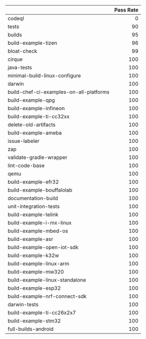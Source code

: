 |                                         |   Pass Rate |
|:----------------------------------------|------------:|
| codeql                                  |           0 |
| tests                                   |          90 |
| builds                                  |          95 |
| build-example-tizen                     |          96 |
| bloat-check                             |          99 |
| cirque                                  |         100 |
| java-tests                              |         100 |
| minimal-build-linux-configure           |         100 |
| darwin                                  |         100 |
| build-chef-ci-examples-on-all-platforms |         100 |
| build-example-qpg                       |         100 |
| build-example-infineon                  |         100 |
| build-example-ti-cc32xx                 |         100 |
| delete-old-artifacts                    |         100 |
| build-example-ameba                     |         100 |
| issue-labeler                           |         100 |
| zap                                     |         100 |
| validate-gradle-wrapper                 |         100 |
| lint-code-base                          |         100 |
| qemu                                    |         100 |
| build-example-efr32                     |         100 |
| build-example-bouffalolab               |         100 |
| documentation-build                     |         100 |
| unit-integration-tests                  |         100 |
| build-example-telink                    |         100 |
| build-example-i-mx-linux                |         100 |
| build-example-mbed-os                   |         100 |
| build-example-asr                       |         100 |
| build-example-open-iot-sdk              |         100 |
| build-example-k32w                      |         100 |
| build-example-linux-arm                 |         100 |
| build-example-mw320                     |         100 |
| build-example-linux-standalone          |         100 |
| build-example-esp32                     |         100 |
| build-example-nrf-connect-sdk           |         100 |
| darwin-tests                            |         100 |
| build-example-ti-cc26x2x7               |         100 |
| build-example-stm32                     |         100 |
| full-builds-android                     |         100 |